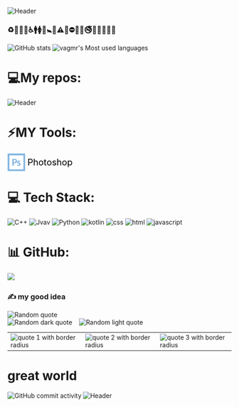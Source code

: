 ![Header](https://capsule-render.vercel.app/api?type=Waving&color=timeGradient&height=200&animation=fadeIn&section=header&text=Hi-i-am-vagmr&fontSize=35)
### ♻🏧🚮🚰♿🚹🚺🚻🚼🚾⚠🚸⛔🚫🚳🚭🚯🚱🚷🔞💈
![GitHub stats](https://github-readme-stats.vercel.app/api?username=vagmr&show_icons=true&theme=gruvbox&count_private=true&hide=stars,commits,prs,issues,contribs)
![vagmr's Most used languages](https://github-readme-stats.vercel.app/api/top-langs/?username=vagmr&layout=compact&langs_count=9&count_private=true)
 # 💻My repos:
 ![Header](https://capsule-render.vercel.app/api?type=Waving&color=timeGradient&height=200&animation=fadeIn&section=header&text=nothing-repos&fontSize=35)
# ⚡MY Tools:
<a href="https://www.photoshop.com/en" target="_blank" rel="noreferrer"
        style="text-decoration: none; color:black; display: flex; align-items: center;">
        <img src="https://raw.githubusercontent.com/devicons/devicon/master/icons/photoshop/photoshop-line.svg"
            alt="photoshop" width="40" height="40" style="margin-right: 5px;" />
        <span style="font-size: 20px;">Photoshop</span>
    </a>
# 💻 Tech Stack:
![C++](https://img.shields.io/badge/c++-%2300599C.svg?style=for-the-badge&logo=c%2B%2B&logoColor=white) ![Jvav](https://img.shields.io/badge/Jvav-%232C2D72.svg?style=for-the-badge&logo=lua&logoColor=white) ![Python](https://img.shields.io/badge/python-%232C2D72.svg?style=for-the-badge&logo=lua&logoColor=white) ![kotlin](https://img.shields.io/badge/kotlin-%232C2D72.svg?style=for-the-badge&logo=lua&logoColor=black) ![css](https://img.shields.io/badge/css-%232C2D72.svg?style=for-the-badge&logo=lua&logoColor=green) ![html](https://img.shields.io/badge/html-%232C2D72.svg?style=for-the-badge&logo=dependabot&logoColor=red) ![javascript](https://img.shields.io/badge/javascript-%232C2D72.svg?style=for-the-badge&logo=superuser&logoColor=yellow)
# 📊 GitHub:
![](https://github-readme-streak-stats.herokuapp.com/?user=vagmr&theme=dark&hide_border=false)<br/>
### ✍️ my good idea
<img src="https://quotes-github-readme.vercel.app/api?type=horizontal&theme=dark" alt="Random quote" />
<div style="display:flex;">
  <img src="https://quotes-github-readme.vercel.app/api?type=square&theme=dark" alt="Random dark quote" style="margin-right:15px;" />
  <img src="https://quotes-github-readme.vercel.app/api?type=square&theme=light" alt="Random light quote" />
</div>




| | | |
|-|-|-|
|![quote 1 with border radius](https://quotes-github-readme.vercel.app/api?type=horizontal&theme=default&quote=家是温暖的港湾，在这里，我们相互倚靠，伴随着欢声笑语，走过人生的每一个阶段。&border-radius=10px)|![quote 2 with border radius](https://quotes-github-readme.vercel.app/api?type=horizontal&theme=default&quote=音乐是我心中最热烈的激情，跟随它的节奏，我可以释放出全部的活力和激情。&border-radius=10px)|![quote 3 with border radius](https://quotes-github-readme.vercel.app/api?type=horizontal&theme=default&quote=有时候，孤独是一种美好，它让我们可以静下心来，思考自己和这个世界的意义。&border-radius=10px)|


# great world
![GitHub commit activity](https://img.shields.io/github/commit-activity/m/badges/shields) 
![Header](https://capsule-render.vercel.app/api?type=waving&color=auto&height=300&section=header&text=Custom%20Header&fontSize=90)




